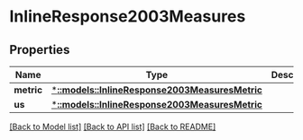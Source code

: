 # InlineResponse2003Measures

## Properties

Name | Type | Description | Notes
------------ | ------------- | ------------- | -------------
**metric** | [***::models::InlineResponse2003MeasuresMetric**](inline_response_200_3_measures_metric.md) |  | 
**us** | [***::models::InlineResponse2003MeasuresMetric**](inline_response_200_3_measures_metric.md) |  | 

[[Back to Model list]](../README.md#documentation-for-models) [[Back to API list]](../README.md#documentation-for-api-endpoints) [[Back to README]](../README.md)


